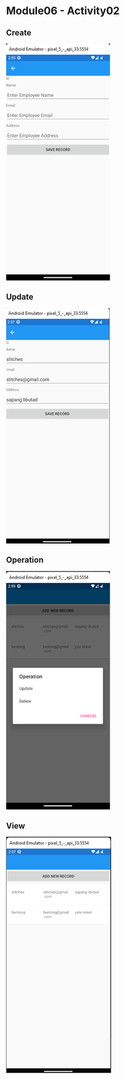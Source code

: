 # Module06 - Activity02

## Create
![Create User](pics/create.png)

## Update
![Update User](pics/update.png)

## Operation
![Update or Delete User](pics/opration.png)

## View
![View User](pics/view.png)
